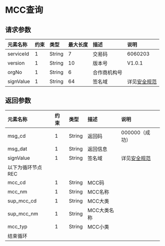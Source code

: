 # MCC查询

## 请求参数

| **元素名称** | **约束** | **类型** | **最大长度** | **描述** | **说明** |
| :--- | :--- | :--- | :--- | :--- | :--- |
| serviceId | 1 | String | 7 | 交易码 | 6060203 |
| version | 1 | String | 10 | 版本号 | V1.0.1 |
| orgNo | 1 | String | 6 | 合作商机构号 |  |
| signValue | 1 | String | 64 | 签名域 | 详见[安全规范](/mercRegist/api-list/mercSearch.md) |

## 返回参数

| **元素名称** | **约束** | **类型** | **描述** | **说明** |
| :--- | :--- | :--- | :--- | :--- |
| msg\_cd | 1 | String | 返回码 | 000000（成功） |
| msg\_dat | 1 | String | 返回信息 |  |
| signValue | 1 | String | 签名域 | 详见[安全规范](/mercRegist/api-list/mercSearch.md) |
| 以下为循环节点REC |  |  |  |  |
| mcc\_cd | 1 | String | MCC码 |  |
| mcc\_nm | 1 | String | MCC名称 |  |
| sup\_mcc\_cd | 1 | String | MCC大类 |  |
| sup\_mcc\_nm | 1 | String | MCC大类名称 |  |
| mcc\_typ | 1 | String | MCC小类 |  |
| 结束循环 |  |  |  |  |



